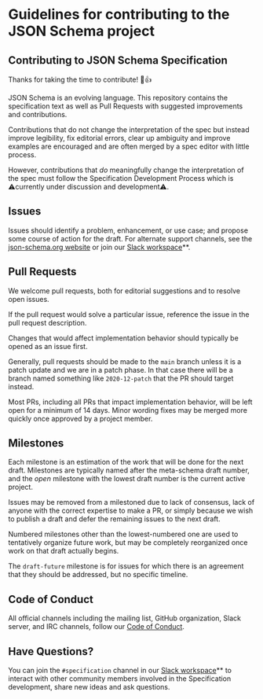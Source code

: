 # Guidelines for contributing to the JSON Schema project

## Contributing to JSON Schema Specification

Thanks for taking the time to contribute! 🎉👍

JSON Schema is an evolving language. This repository contains the specification text as well as Pull Requests with suggested improvements and contributions.

Contributions that do not change the interpretation of the spec but instead improve legibility, fix editorial errors, clear up ambiguity and improve examples are encouraged and are often merged by a spec editor with little process.

However, contributions that _do_ meaningfully change the interpretation of the spec must follow the Specification Development Process which is ⚠️currently under discussion and development⚠️. 

## Issues

Issues should identify a problem, enhancement, or use case; and propose some course of action for the draft. For alternate support channels, see the [json-schema.org website](http://json-schema.org/) or join our [Slack workspace](https://json-schema.org/slack)**.

## Pull Requests

We welcome pull requests, both for editorial suggestions and to resolve open issues.

If the pull request would solve a particular issue, reference the issue in the pull request description.

Changes that would affect implementation behavior should typically be opened as an issue first.

Generally, pull requests should be made to the `main` branch unless it is a patch update and we are in a patch phase. In that case there will be a branch named something like `2020-12-patch` that the PR should target instead.

Most PRs, including all PRs that impact implementation behavior, will be left open for a minimum of 14 days. Minor wording fixes may be merged more quickly once approved by a project member.

## Milestones

Each milestone is an estimation of the work that will be done for the next draft. Milestones are typically named after the meta-schema draft number, and the _open_ milestone with the lowest draft number is the current active project.

Issues may be removed from a milestoned due to lack of consensus, lack of anyone with the correct expertise to make a PR, or simply because we wish to publish a draft and defer the remaining issues to the next draft.

Numbered milestones other than the lowest-numbered one are used to tentatively organize future work, but may be completely reorganized once work on that draft actually begins.

The `draft-future` milestone is for issues for which there is an agreement that they should be addressed, but no specific timeline.

## Code of Conduct

All official channels including the mailing list, GitHub organization, Slack server, and IRC channels, follow our [Code of Conduct](https://github.com/json-schema-org/.github/blob/main/CODE_OF_CONDUCT.md).

## Have Questions?

You can join the `#specification` channel in our [Slack workspace](https://json-schema.org/slack)** to interact with other community members involved in the Specification development, share new ideas and ask questions.

